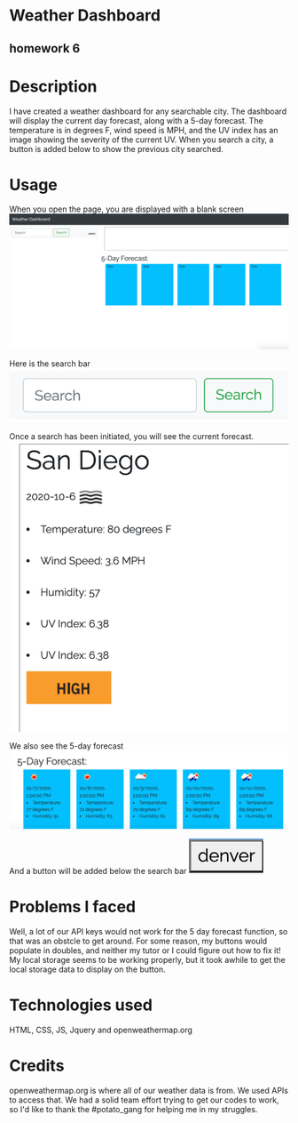 # Weather Dashboard
## homework 6

# Description
I have created a weather dashboard for any searchable city. The dashboard will display the current day forecast, along with a 5-day forecast. The temperature is in degrees F, wind speed is MPH, and the UV index has an image showing the severity of the current UV. When you search a city, a button is added below to show the previous city searched. 

# Usage
When you open the page, you are displayed with a blank screen 
<img src="https://github.com/taylorhackbart/Weather_Dashboard/blob/master/Assets/Screen%20Shot%202020-10-06%20at%206.51.23%20PM.png">

Here is the search bar
<img src="https://github.com/taylorhackbart/Weather_Dashboard/blob/master/Assets/Screen%20Shot%202020-10-06%20at%206.51.16%20PM.png">

Once a search has been initiated, you will see the current forecast.
<img src="https://github.com/taylorhackbart/Weather_Dashboard/blob/master/Assets/Screen%20Shot%202020-10-06%20at%206.51.03%20PM.png">

We also see the 5-day forecast
<img src="https://github.com/taylorhackbart/Weather_Dashboard/blob/master/Assets/Screen%20Shot%202020-10-06%20at%206.50.53%20PM.png">

And a button will be added below the search bar
<img src="https://github.com/taylorhackbart/Weather_Dashboard/blob/master/Assets/Screen%20Shot%202020-10-06%20at%206.51.31%20PM.png">

# Problems I faced
Well, a lot of our API keys would not work for the 5 day forecast function, so that was an obstcle to get around. For some reason, my buttons would populate in doubles, and neither my tutor or I could figure out how to fix it! My local storage seems to be working properly, but it took awhile to get the local storage data to display on the button.

# Technologies used
HTML, CSS, JS, Jquery and openweathermap.org

# Credits
openweathermap.org is where all of our weather data is from. We used APIs to access that. We had a solid team effort trying to get our codes to work, so I'd like to thank the #potato_gang for helping me in my struggles.
